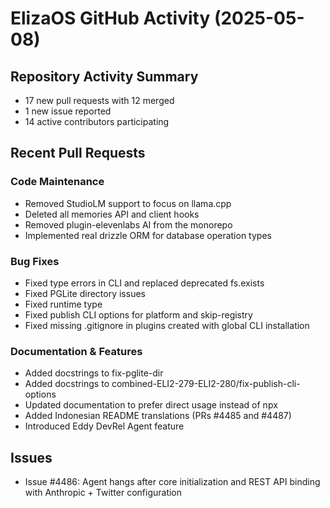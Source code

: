 # ElizaOS GitHub Activity (2025-05-08)

## Repository Activity Summary
- 17 new pull requests with 12 merged
- 1 new issue reported
- 14 active contributors participating

## Recent Pull Requests

### Code Maintenance
- Removed StudioLM support to focus on llama.cpp
- Deleted all memories API and client hooks
- Removed plugin-elevenlabs AI from the monorepo
- Implemented real drizzle ORM for database operation types

### Bug Fixes
- Fixed type errors in CLI and replaced deprecated fs.exists
- Fixed PGLite directory issues
- Fixed runtime type
- Fixed publish CLI options for platform and skip-registry
- Fixed missing .gitignore in plugins created with global CLI installation

### Documentation & Features
- Added docstrings to fix-pglite-dir
- Added docstrings to combined-ELI2-279-ELI2-280/fix-publish-cli-options
- Updated documentation to prefer direct usage instead of npx
- Added Indonesian README translations (PRs #4485 and #4487)
- Introduced Eddy DevRel Agent feature

## Issues
- Issue #4486: Agent hangs after core initialization and REST API binding with Anthropic + Twitter configuration